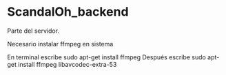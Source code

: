 ScandalOh_backend
=================

Parte del servidor.

Necesario instalar ffmpeg en sistema

En terminal escribe sudo apt-get install ffmpeg
Después escribe sudo apt-get install ffmpeg libavcodec-extra-53
